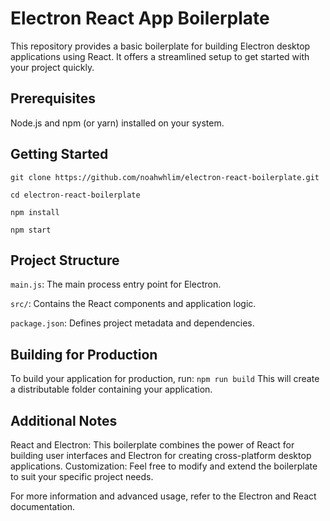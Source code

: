 # Electron React App Boilerplate

This repository provides a basic boilerplate for building Electron desktop applications using React. It offers a streamlined setup to get started with your project quickly.

## Prerequisites
Node.js and npm (or yarn) installed on your system.

## Getting Started
```git clone https://github.com/noahwhlim/electron-react-boilerplate.git```

```cd electron-react-boilerplate```

```npm install```

```npm start```

## Project Structure
`main.js`: The main process entry point for Electron.

`src/`: Contains the React components and application logic.

`package.json`: Defines project metadata and dependencies.

## Building for Production
To build your application for production, run:
```npm run build```
This will create a distributable folder containing your application.

## Additional Notes
React and Electron: This boilerplate combines the power of React for building user interfaces and Electron for creating cross-platform desktop applications.
Customization: Feel free to modify and extend the boilerplate to suit your specific project needs.

For more information and advanced usage, refer to the Electron and React documentation.

